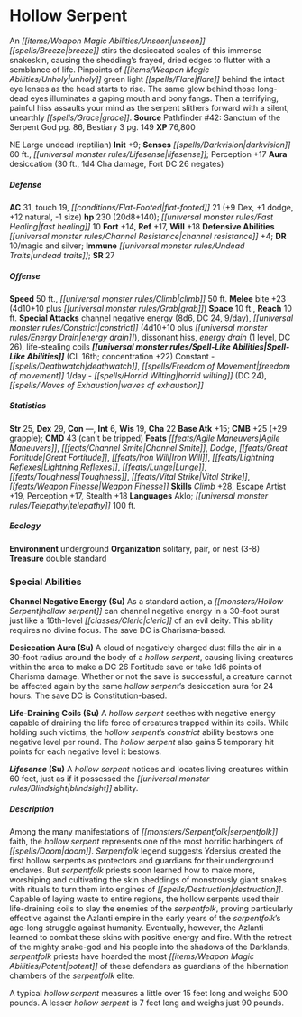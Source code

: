 ﻿---
cssclass: [monsters]
title1: Hollow Serpent
desc_short: An unseen breeze stirs the desiccated scales of this immense snakeskin,
  causing the shedding's frayed, dried edges to flutter with a semblance of life.
  Pinpoints of unholy green light flare behind the intact eye lenses as the head starts
  to rise. The same glow behind those long-dead eyes illuminates a gaping mouth and
  bony fangs. Then a terrifying, painful hiss assaults your mind as the serpent slithers
  forward with a silent, unearthly grace.
title2: Hollow Serpent
CR: 16
sources:
- name: 'Pathfinder #42: Sanctum of the Serpent God'
  page: 86
  link: http://paizo.com/store/games/roleplayingGames/p/pathfinderRPG/paizo/pathfinderAdventurePath/serpentsSkull/v5748btpy8ihw
- name: Bestiary 3
  page: 149
  link: http://paizo.com/products/btpy8odu?Pathfinder-Roleplaying-Game-Bestiary-3
XP: 76800
alignment: NE
size: Large
type: undead
subtypes:
- reptilian
initiative:
  bonus: 9
senses:
  darkvision: 60
  lifesense: true
auras:
- name: desiccation
  radius: 30
  other:
  - 1d4 Cha damage
  DC: 26
  DC_type: Fort
AC:
  AC: 31
  touch: 19
  flat_footed: 21
  components:
    dex: 9
    dodge: 1
    natural: 12
    size: -1
HP:
  HP: 230
  long: 20d8+140
  fast_healing: 10
saves:
  fort: 14
  ref: 17
  will: 18
defensive_abilities:
- channel resistance +4
DR:
- amount: 10
  weakness: magic and silver
immunities:
- undead traits
SR: 27
speeds:
  base: 50
  climb: 50
attacks:
  melee:
  - - text: bite +23 (4d10+10 plus grab)
      entries:
      - - damage: 4d10+10
        - effect: grab
      attack: bite
      bonus:
      - 23
  special:
  - channel negative energy (8d6, DC 24, 9/day)
  - constrict (4d10+10 plus energy drain)
  - dissonant hiss
  - energy drain (1 level, DC 26)
  - life-stealing coils
space: 10
reach: 10
spell_like_abilities:
  entries:
  - name: deathwatch
    source: default
    freq: Constant
  - name: freedom of movement
    source: default
    freq: Constant
  - name: horrid wilting
    source: default
    freq: 1/day
    DC: 24
  - name: waves of exhaustion
    source: default
    freq: 1/day
  sources:
  - name: default
    CL: 16
    concentration: 22
ability_scores:
  STR: 25
  DEX: 29
  CON:
  INT: 6
  WIS: 19
  CHA: 22
BAB: 15
CMB: 25
CMB_other: +29 grapple
CMD: 43
CMD_other: can't be tripped
feats:
- name: Agile Maneuvers
- name: Channel Smite
- name: Dodge
- name: Great Fortitude
- name: Iron Will
- name: Lightning Reflexes
- name: Lunge
- name: Toughness
- name: Vital Strike
- name: Weapon Finesse
skills:
  Climb: 28
  Escape Artist: 19
  Perception: 17
  Stealth: 18
languages:
- Aklo
- telepathy 100 ft.
ecology:
  environment: underground
  organization: solitary, pair, or nest (3-8)
  treasure:
  - double standard
special_abilities:
  Channel Negative Energy (Su): As a standard action, a hollow serpent can channel
    negative energy in a 30-foot burst just like a 16th-level cleric of an evil deity.
    This ability requires no divine focus. The save DC is Charisma-based.
  Desiccation Aura (Su): A cloud of negatively charged dust fills the air in a 30-foot
    radius around the body of a hollow serpent, causing living creatures within the
    area to make a DC 26 Fortitude save or take 1d6 points of Charisma damage. Whether
    or not the save is successful, a creature cannot be affected again by the same
    hollow serpent's desiccation aura for 24 hours. The save DC is Constitution-based.
  Life-Draining Coils (Su): A hollow serpent seethes with negative energy capable
    of draining the life force of creatures trapped within its coils. While holding
    such victims, the hollow serpent's constrict ability bestows one negative level
    per round. The hollow serpent also gains 5 temporary hit points for each negative
    level it bestows.
  Lifesense (Su): A hollow serpent notices and locates living creatures within 60
    feet, just as if it possessed the blindsight ability.
desc_long: |-
  Among the many manifestations of serpentfolk faith, the hollow serpent represents one of the most horrific harbingers of doom. Serpentfolk legend suggests Ydersius created the first hollow serpents as protectors and guardians for their underground enclaves. But serpentfolk priests soon learned how to make more, worshiping and cultivating the skin sheddings of monstrously giant snakes with rituals to turn them into engines of destruction. Capable of laying waste to entire regions, the hollow serpents used their life-draining coils to slay the enemies of the serpentfolk, proving particularly effective against the Azlanti empire in the early years of the serpentfolk's age-long struggle against humanity. Eventually, however, the Azlanti learned to combat these skins with positive energy and fire. With the retreat of the mighty snake-god and his people into the shadows of the Darklands, serpentfolk priests have hoarded the most potent of these defenders as guardians of the hibernation chambers of the serpentfolk elite.

  A typical hollow serpent measures a little over 15 feet long and weighs 500 pounds. A lesser hollow serpent is 7 feet long and weighs just 90 pounds.

---

# Hollow Serpent
An _[[items/Weapon Magic Abilities/Unseen|unseen]]_ _[[spells/Breeze|breeze]]_ stirs the desiccated scales of this immense snakeskin, causing the shedding’s frayed, dried edges to flutter with a semblance of life. Pinpoints of _[[items/Weapon Magic Abilities/Unholy|unholy]]_ green light _[[spells/Flare|flare]]_ behind the intact eye lenses as the head starts to rise. The same glow behind those long-dead eyes illuminates a gaping mouth and bony fangs. Then a terrifying, painful hiss assaults your mind as the serpent slithers forward with a silent, unearthly _[[spells/Grace|grace]]_.
**Source** Pathfinder #42: Sanctum of the Serpent God pg. 86, Bestiary 3 pg. 149
**XP** 76,800

NE Large undead (reptilian)
**Init** +9; **Senses** _[[spells/Darkvision|darkvision]]_ 60 ft., _[[universal monster rules/Lifesense|lifesense]]_; Perception +17
**Aura** desiccation (30 ft., 1d4 Cha damage, Fort DC 26 negates)

##### Defense

**AC** 31, touch 19, _[[conditions/Flat-Footed|flat-footed]]_ 21 (+9 Dex, +1 dodge, +12 natural, -1 size)
**hp** 230 (20d8+140); _[[universal monster rules/Fast Healing|fast healing]]_ 10
**Fort** +14, **Ref** +17, **Will** +18
**Defensive Abilities** _[[universal monster rules/Channel Resistance|channel resistance]]_ +4; **DR** 10/magic and silver; **Immune** _[[universal monster rules/Undead Traits|undead traits]]_; **SR** 27

##### Offense
**Speed** 50 ft., _[[universal monster rules/Climb|climb]]_ 50 ft.
**Melee** bite +23 (4d10+10 plus _[[universal monster rules/Grab|grab]]_)
**Space** 10 ft., **Reach** 10 ft.
**Special Attacks** channel negative energy (8d6, DC 24, 9/day), _[[universal monster rules/Constrict|constrict]]_ (4d10+10 plus _[[universal monster rules/Energy Drain|energy drain]]_), dissonant hiss, _energy drain_ (1 level, DC 26), life-stealing coils
**_[[universal monster rules/Spell-Like Abilities|Spell-Like Abilities]]_** (CL 16th; concentration +22)
Constant - _[[spells/Deathwatch|deathwatch]]_, _[[spells/Freedom of Movement|freedom of movement]]_
1/day - _[[spells/Horrid Wilting|horrid wilting]]_ (DC 24), _[[spells/Waves of Exhaustion|waves of exhaustion]]_

##### Statistics
**Str** 25, **Dex** 29, **Con** —, **Int** 6, **Wis** 19, **Cha** 22
**Base Atk** +15; **CMB** +25 (+29 grapple); **CMD** 43 (can't be tripped)
**Feats** _[[feats/Agile Maneuvers|Agile Maneuvers]]_, _[[feats/Channel Smite|Channel Smite]]_, _Dodge_, _[[feats/Great Fortitude|Great Fortitude]]_, _[[feats/Iron Will|Iron Will]]_, _[[feats/Lightning Reflexes|Lightning Reflexes]]_, _[[feats/Lunge|Lunge]]_, _[[feats/Toughness|Toughness]]_, _[[feats/Vital Strike|Vital Strike]]_, _[[feats/Weapon Finesse|Weapon Finesse]]_
**Skills** _Climb_ +28, Escape Artist +19, Perception +17, Stealth +18
**Languages** Aklo; _[[universal monster rules/Telepathy|telepathy]]_ 100 ft.

##### Ecology

**Environment** underground
**Organization** solitary, pair, or nest (3-8)
**Treasure** double standard

### Special Abilities

**Channel Negative Energy (Su)** As a standard action, a _[[monsters/Hollow Serpent|hollow serpent]]_ can channel negative energy in a 30-foot burst just like a 16th-level _[[classes/Cleric|cleric]]_ of an evil deity. This ability requires no divine focus. The save DC is Charisma-based.

**Desiccation Aura (Su)** A cloud of negatively charged dust fills the air in a 30-foot radius around the body of a _hollow serpent_, causing living creatures within the area to make a DC 26 Fortitude save or take 1d6 points of Charisma damage. Whether or not the save is successful, a creature cannot be affected again by the same _hollow serpent_’s desiccation aura for 24 hours. The save DC is Constitution-based.

**Life-Draining Coils (Su)** A _hollow serpent_ seethes with negative energy capable of draining the life force of creatures trapped within its coils. While holding such victims, the _hollow serpent_’s _constrict_ ability bestows one negative level per round. The _hollow serpent_ also gains 5 temporary hit points for each negative level it bestows.

**_Lifesense_ (Su)** A _hollow serpent_ notices and locates living creatures within 60 feet, just as if it possessed the _[[universal monster rules/Blindsight|blindsight]]_ ability.

##### Description

Among the many manifestations of _[[monsters/Serpentfolk|serpentfolk]]_ faith, the _hollow serpent_ represents one of the most horrific harbingers of _[[spells/Doom|doom]]_. _Serpentfolk_ legend suggests Ydersius created the first hollow serpents as protectors and guardians for their underground enclaves. But _serpentfolk_ priests soon learned how to make more, worshiping and cultivating the skin sheddings of monstrously giant snakes with rituals to turn them into engines of _[[spells/Destruction|destruction]]_. Capable of laying waste to entire regions, the hollow serpents used their life-draining coils to slay the enemies of the _serpentfolk_, proving particularly effective against the Azlanti empire in the early years of the _serpentfolk_’s age-long struggle against humanity. Eventually, however, the Azlanti learned to combat these skins with positive energy and fire. With the retreat of the mighty snake-god and his people into the shadows of the Darklands, _serpentfolk_ priests have hoarded the most _[[items/Weapon Magic Abilities/Potent|potent]]_ of these defenders as guardians of the hibernation chambers of the _serpentfolk_ elite.

A typical _hollow serpent_ measures a little over 15 feet long and weighs 500 pounds. A lesser _hollow serpent_ is 7 feet long and weighs just 90 pounds.